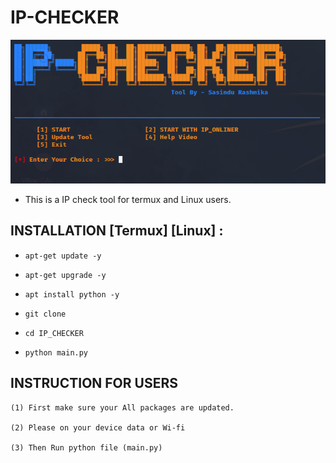 # IP-CHECKER

<img src="image.png"/>

<br>

* This is a IP check tool for termux and Linux users.

## INSTALLATION [Termux] [Linux] :

* `apt-get update -y`

* `apt-get upgrade -y`

* `apt install python -y`

* `git clone `

* `cd IP_CHECKER`

* `python main.py`

## INSTRUCTION FOR USERS

    

    (1) First make sure your All packages are updated.
       
    (2) Please on your device data or Wi-fi    

    (3) Then Run python file (main.py)